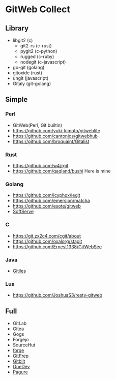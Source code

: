 # GitWeb Collect

## Library

- libgit2 (c)
  - git2-rs (c-rust)
  - pygit2 (c-python)
  - rugged (c-ruby)
  - nodegit (c-javascript)
- go-git (golang)
- gitoxide (rust)
- ungit (javascript)
- Gitaly (git-golang)

## Simple

### Perl

- GitWeb(Perl, Git builtin)
- <https://github.com/yuki-kimoto/gitweblite>
- <https://github.com/cantonios/gitwebhub>
- <https://github.com/broquaint/Gitalist>

### Rust

- <https://github.com/w4/rgit>
- <https://github.com/qaqland/bushi> Here is mine

### Golang

- <https://github.com/icyphox/legit>
- <https://github.com/emersion/matcha>
- <https://github.com/esote/gitweb>
- [SoftServe](https://github.com/charmbracelet/soft-serve)

### C

- <https://git.zx2c4.com/cgit/about>
- <https://github.com/oxalorg/stagit>
- <https://github.com/Ernest1338/GitWebSee>

### Java

- [Gitiles](https://gerrit.googlesource.com/gitiles)

### Lua

- <https://github.com/JoshuaS3/resty-gitweb>

## Full

- GitLab
- Gitea
- Gogs
- Forgejo
- SourceHut
- [forge](https://forge.lindenii.runxiyu.org/forge/-/repos/server/)
- [GitPrep](https://github.com/yuki-kimoto/gitprep)
- [Gitblit](https://github.com/gitblit-org/gitblit)
- [OneDev](https://onedev.io)
- [Pagure](https://pagure.io)
